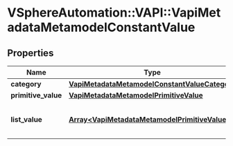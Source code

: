 # VSphereAutomation::VAPI::VapiMetadataMetamodelConstantValue

## Properties
Name | Type | Description | Notes
------------ | ------------- | ------------- | -------------
**category** | [**VapiMetadataMetamodelConstantValueCategory**](VapiMetadataMetamodelConstantValueCategory.md) |  | 
**primitive_value** | [**VapiMetadataMetamodelPrimitiveValue**](VapiMetadataMetamodelPrimitiveValue.md) |  | [optional] 
**list_value** | [**Array&lt;VapiMetadataMetamodelPrimitiveValue&gt;**](VapiMetadataMetamodelPrimitiveValue.md) | List value of the constant element. | [optional] 


